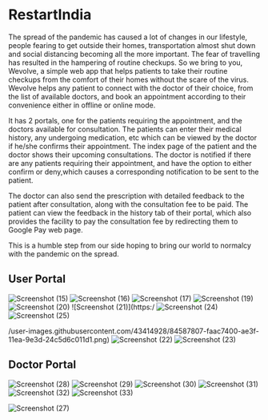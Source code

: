 # RestartIndia

The spread of the pandemic has caused a lot of changes in our lifestyle, people fearing to get outside their homes, transportation almost shut down and social distancing becoming all the more important. The fear of travelling has resulted in the hampering of routine checkups. So we bring to you, Wevolve, a simple web app that helps patients to take their routine checkups from the comfort of their homes without the scare of the virus. Wevolve helps any patient to connect with the doctor of their choice, from the list of available doctors, and book an appointment according to their convenience either in offline or online mode.

It has 2 portals, one for the patients requiring the appointment, and the doctors available for consultation. The patients can enter their medical history, any undergoing medication, etc which can be viewed by the doctor if he/she confirms their appointment. The index page of the patient and the doctor shows their upcoming consultations. The doctor is notified if there are any patients requiring their appointment, and have the option to either confirm or deny,which causes a corresponding notification to be sent to the patient.

The doctor can also send the prescription with detailed feedback to the patient after consultation, along with the consultation fee to be paid. The patient can view the feedback in the history tab of their portal, which also provides the facility to pay the consultation fee by redirecting them to Google Pay web page.

This is a humble step from our side hoping to bring our world to normalcy with the pandemic on the spread. 


## User Portal
![Screenshot (15)](https://user-images.githubusercontent.com/43414928/84587772-c638b800-ae3f-11ea-8781-53bc4ec6a47b.png)
![Screenshot (16)](https://user-images.githubusercontent.com/43414928/84587775-c9cc3f00-ae3f-11ea-975f-d7846c873dd9.png)
![Screenshot (17)](https://user-images.githubusercontent.com/43414928/84587778-ce90f300-ae3f-11ea-895b-8663bdc97bd6.png)
![Screenshot (19)](https://user-images.githubusercontent.com/43414928/84587803-f718ed00-ae3f-11ea-9ee3-b29a2a654710.png)
![Screenshot (20)](https://user-images.githubusercontent.com/43414928/84587805-f8e2b080-ae3f-11ea-88fa-28e83426ffdc.png)
![Screenshot (21)](https:/
![Screenshot (24)](https://user-images.githubusercontent.com/43414928/84587810-00a25500-ae40-11ea-8fed-88cd85684eb4.png)
![Screenshot (25)](https://user-images.githubusercontent.com/43414928/84587812-01d38200-ae40-11ea-9133-8cc0393e3a70.png)

/user-images.githubusercontent.com/43414928/84587807-faac7400-ae3f-11ea-9e3d-24c5d6c011d1.png)
![Screenshot (22)](https://user-images.githubusercontent.com/43414928/84587808-fb450a80-ae3f-11ea-8e2d-20c793b48a04.png)
![Screenshot (23)](https://user-images.githubusercontent.com/43414928/84587809-fe3ffb00-ae3f-11ea-94a7-b34abd39d357.png)


## Doctor Portal


![Screenshot (28)](https://user-images.githubusercontent.com/43414928/84587852-727a9e80-ae40-11ea-907b-9ff7b787ba1c.png)
![Screenshot (29)](https://user-images.githubusercontent.com/43414928/84587853-74446200-ae40-11ea-8c34-e019667c1ba2.png)
![Screenshot (30)](https://user-images.githubusercontent.com/43414928/84587854-74dcf880-ae40-11ea-8d23-49d4219527d6.png)
![Screenshot (31)](https://user-images.githubusercontent.com/43414928/84587855-75758f00-ae40-11ea-9cdd-2e7e26e50f2b.png)
![Screenshot (32)](https://user-images.githubusercontent.com/43414928/84587856-760e2580-ae40-11ea-8455-03decc359a4d.png)
![Screenshot (33)](https://user-images.githubusercontent.com/43414928/84587857-773f5280-ae40-11ea-99f7-fb08d56196cc.png)






![Screenshot (27)](https://user-images.githubusercontent.com/43414928/84587849-6c84bd80-ae40-11ea-863d-ca54d264fefd.png)

